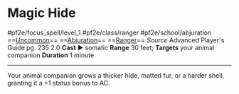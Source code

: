 # Magic Hide
#pf2e/focus_spell/level_1 #pf2e/class/ranger #pf2e/school/abjuration 
==[Uncommon](../../../rules/traits/uncommon.md)== ==[Abjuration](../../../rules/traits/abjuration.md)== ==[Ranger](../../../rules/traits/ranger.md)==
*Source* Advanced Player's Guide pg. 235 2.0
**Cast** ► somatic
**Range** 30 feet; **Targets** your animal companion
**Duration** 1 minute

---
Your animal companion grows a thicker hide, matted fur, or a harder shell, granting it a +1 status bonus to AC.